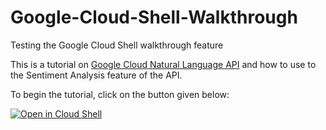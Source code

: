 # Google-Cloud-Shell-Walkthrough


Testing the Google Cloud Shell walkthrough feature

This is a tutorial on [Google Cloud Natural Language API](cloud.google.com/natural-language) and how to use to the Sentiment Analysis feature of the API.

To begin the tutorial, click on the button given below:

[![Open in Cloud Shell](http://gstatic.com/cloudssh/images/open-btn.png)](https://console.cloud.google.com/cloudshell/open?git_repo=https://github.com/kingdan/Google-Cloud-Shell-Tutorial-Walkthrough&tutorial=helloworld.md)
